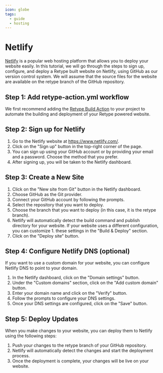 ```yaml
---
icon: globe
tags:
  - guide
  - hosting
---
```

# Netlify

[Netlify](https://netlify.com) is a popular web hosting platform that allows you to deploy your website easily. In this tutorial, we will go through the steps to sign up, configure, and deploy a Retype built website on Netlify, using GitHub as our version control system. We will assume that the source files for the website are available on the retype branch of the GitHub repository.

## Step 1: Add retype-action.yml workflow

We first recommend adding the [Retype Build Action](https://github.com/retypeapp/action-build) to your project to automate the building and deployment of your Retype powered website.

## Step 2: Sign up for Netlify

1. Go to the Netlify website at https://www.netlify.com/.
1. Click on the "Sign up" button in the top-right corner of the page.
1. You can sign up using your GitHub account or by providing your email and a password. Choose the method that you prefer.
1. After signing up, you will be taken to the Netlify dashboard.

## Step 3: Create a New Site

1. Click on the "New site from Git" button in the Netlify dashboard.
1. Choose GitHub as the Git provider.
1. Connect your GitHub account by following the prompts.
1. Select the repository that you want to deploy.
1. Choose the branch that you want to deploy (in this case, it is the retype branch).
1. Netlify will automatically detect the build command and publish directory for your website. If your website uses a different configuration, you can customize 1. these settings in the "Build & Deploy" section.
1. Click on the "Deploy site" button.

## Step 4: Configure Netlify DNS (optional)

If you want to use a custom domain for your website, you can configure Netlify DNS to point to your domain.

1. In the Netlify dashboard, click on the "Domain settings" button.
1. Under the "Custom domains" section, click on the "Add custom domain" button.
1. Enter your domain name and click on the "Verify" button.
1. Follow the prompts to configure your DNS settings.
1. Once your DNS settings are configured, click on the "Save" button.

## Step 5: Deploy Updates
When you make changes to your website, you can deploy them to Netlify using the following steps:

1. Push your changes to the retype branch of your GitHub repository.
1. Netlify will automatically detect the changes and start the deployment process.
1. Once the deployment is complete, your changes will be live on your website.
